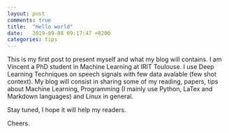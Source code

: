 ```yaml
---
layout: post
comments: true
title:  "Hello world"
date:   2019-09-08 09:17:47 +0200
categories: tips
---
```


This is my first post to present myself and what my blog will contains.
I am Vincent a PhD student in Machine Learning at IRIT Toulouse. I use Deep Learning Techniques on speech signals with few data avalable (few shot context).
My blog will consist in sharing some of my reading, papers, tips about Machine Learning, Programming (I mainly use Python, LaTex and Markdown languages) and Linux in general.

Stay tuned, I hope it will help my readers.

Cheers.
